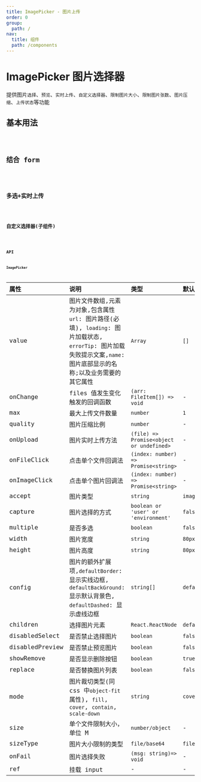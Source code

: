```yaml
---
title: ImagePicker - 图片上传
order: 0
group:
  path: /
nav:
  title: 组件
  path: /components
---
```


# ImagePicker 图片选择器

提供图片`选择`、`预览`、`实时上传`、`自定义选择器`、`限制图片大小`、`限制图片张数`、`图片压缩`、`上传状态`等功能

## 基本用法

<code src="./demos/base" />

## 结合 form

<code src="./demos/form" />

## 多选+实时上传

<code src="./demos/onUpload" />

## 自定义选择器(子组件)

<code src="./demos/idCard" />

## API

### ImagePicker

| 属性            | 说明                                                                                                                                                                | 类型                                     | 默认值              |
| :-------------- | :------------------------------------------------------------------------------------------------------------------------------------------------------------------ | :--------------------------------------- | :------------------ |
| value           | 图片文件数组,元素为对象,包含属性 `url`: 图片路径(必填), `loading`: 图片加载状态, `errorTip`: 图片加载失败提示文案,`name`: 图片底部显示的名称;以及业务需要的其它属性 | `Array`                                  | `[]`                |
| onChange        | files 值发生变化触发的回调函数                                                                                                                                      | `(arr: FileItem[]) => void`              | -                   |
| max             | 最大上传文件数量                                                                                                                                                    | `number`                                 | `1`                 |
| quality         | 图片压缩比例                                                                                                                                                        | `number`                                 | -                   |
| onUpload        | 图片实时上传方法                                                                                                                                                    | `(file) => Promise<object or undefined>` | -                   |
| onFileClick     | 点击单个文件回调法                                                                                                                                                  | `(index: number) => Promise<string>`     | -                   |
| onImageClick    | 点击单个图片回调法                                                                                                                                                  | `(index: number) => Promise<string>`     | -                   |
| accept          | 图片类型                                                                                                                                                            | `string`                                 | `image/*`           |
| capture         | 图片选择的方式                                                                                                                                                      | `boolean or 'user' or 'environment'`     | `false`             |
| multiple        | 是否多选                                                                                                                                                            | `boolean`                                | `false`             |
| width           | 图片宽度                                                                                                                                                            | `string`                                 | `80px`              |
| height          | 图片高度                                                                                                                                                            | `string`                                 | `80px`              |
| config          | 图片的额外扩展项,`defaultBorder`: 显示实线边框, `defaultBackGround`: 显示默认背景色, `defaultDashed`: 显示虚线边框                                                  | `string[]`                               | `defaultBackGround` |
| children        | 选择图片元素                                                                                                                                                        | `React.ReactNode`                        | `default`           |
| disabledSelect  | 是否禁止选择图片                                                                                                                                                    | `boolean`                                | `false`             |
| disabledPreview | 是否禁止预览图片                                                                                                                                                    | `boolean`                                | `false`             |
| showRemove      | 是否显示删除按钮                                                                                                                                                    | `boolean`                                | `true`              |
| replace         | 是否替换图片列表                                                                                                                                                    | `boolean`                                | `false`             |
| mode            | 图片裁切类型(同 css 中`object-fit`属性), `fill`, `cover`, `contain`, `scale-down`                                                                                   | `string`                                 | `cover`             |
| size            | 单个文件限制大小，单位 M                                                                                                                                            | `number/object`                          | -                   |
| sizeType        | 图片大小限制的类型                                                                                                                                                  | `file/base64`                            | `file`              |
| onFail          | 图片选择失败                                                                                                                                                        | `(msg: string)=> void`                   | -                   |
| ref             | 挂载 input                                                                                                                                                          | -                                        | -                   |
